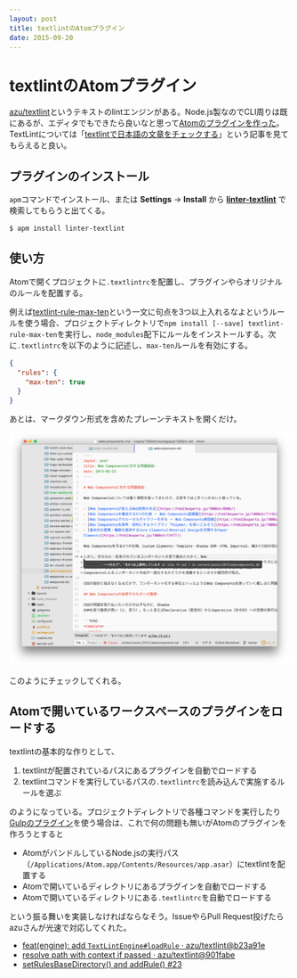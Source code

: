 ```yaml
---
layout: post
title: textlintのAtomプラグイン
date: 2015-09-20
---
```


# textlintのAtomプラグイン

[azu/textlint](https://github.com/azu/textlint)というテキストのlintエンジンがある。Node.js製なのでCLI周りは既にあるが、エディタでもできたら良いなと思って[Atomのプラグインを作った](https://github.com/1000ch/linter-textlint)。TextLintについては「[textlintで日本語の文章をチェックする](http://efcl.info/2015/09/10/introduce-textlint/)」という記事を見てもらえると良い。

## プラグインのインストール

`apm`コマンドでインストール、または **Settings** → **Install** から [**linter-textlint**](https://atom.io/packages/linter-textlint) で検索してもらうと出てくる。

```bash
$ apm install linter-textlint
```

## 使い方

Atomで開くプロジェクトに`.textlintrc`を配置し、プラグインやらオリジナルのルールを配置する。

例えば[textlint-rule-max-ten](https://github.com/azu/textlint-rule-max-ten)という一文に句点を3つ以上入れるなよというルールを使う場合、プロジェクトディレクトリで`npm install [--save] textlint-rule-max-ten`を実行し、`node_modules`配下にルールをインストールする。次に`.textlintrc`を以下のように記述し、`max-ten`ルールを有効にする。

```json
{
  "rules": {
    "max-ten": true
  }
}
```

あとは、マークダウン形式を含めたプレーンテキストを開くだけ。

![](/img/posts/2015/linter-textlint/atom.png)

このようにチェックしてくれる。

## Atomで開いているワークスペースのプラグインをロードする

textlintの基本的な作りとして、

1. textlintが配置されているパスにあるプラグインを自動でロードする
2. textlintコマンドを実行しているパスの`.textlintrc`を読み込んで実施するルールを選ぶ

のようになっている。プロジェクトディレクトリで各種コマンドを実行したり[Gulpのプラグイン](http://github.com/nakajmg/gulp-textlint)を使う場合は、これで何の問題も無いがAtomのプラグインを作ろうとすると

- AtomがバンドルしているNode.jsの実行パス（`/Applications/Atom.app/Contents/Resources/app.asar`）にtextlintを配置する
- Atomで開いているディレクトリにあるプラグインを自動でロードする
- Atomで開いているディレクトリにある`.textlintrc`を自動でロードする

という振る舞いを実装しなければならなそう。IssueやらPull Request投げたらazuさんが光速で対応してくれた。

- [feat(engine): add `TextLintEngine#loadRule` · azu/textlint@b23a91e](https://github.com/azu/textlint/commit/b23a91e8aca3b2caf085faefbf1bd90d22d2f4fe)
- [resolve path with context if passed · azu/textlint@901fabe](https://github.com/azu/textlint/commit/901fabe26158f0ca1fae53d01a8a3695a4a1e68e)
- [setRulesBaseDirectory() and addRule() #23](https://github.com/azu/textlint/pull/23)
